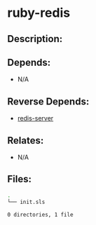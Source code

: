 # ruby-redis

## Description:



## Depends:

  -  N/A

## Reverse Depends:

  -  [redis-server](salt/redis-server)

## Relates:

  -  N/A

## Files:

```bash
.
└── init.sls

0 directories, 1 file
```
